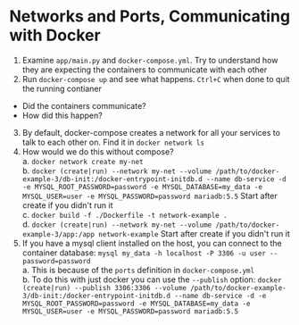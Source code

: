 # Networks and Ports, Communicating with Docker

1. Examine `app/main.py` and `docker-compose.yml`. Try to understand how they are expecting the containers to communicate with each other
1. Run `docker-compose up` and see what happens. `Ctrl+C` when done to quit the running contianer  
  - Did the containers communicate?
  - How did this happen?
3. By default, docker-compose creates a network for all your services to talk to each other on. Find it in `docker network ls`
1. How would we do this without compose?  
  a. `docker network create my-net`  
  b. `docker (create|run) --network my-net --volume /path/to/docker-example-3/db-init:/docker-entrypoint-initdb.d --name db-service -d -e MYSQL_ROOT_PASSWORD=password -e MYSQL_DATABASE=my_data -e MYSQL_USER=user -e MYSQL_PASSWORD=password mariadb:5.5` Start after create if you didn't run it  
  c. `docker build -f ./Dockerfile -t network-example .`  
  d. `docker (create|run) --network my-net --volume /path/to/docker-example-3/app:/app network-example` Start after create if you didn't run it  
1. If you have a mysql client installed on the host, you can connect to the container database: `mysql my_data -h localhost -P 3306 -u user --password=password`  
  a. This is because of the `ports` definition in `docker-compose.yml`  
  b. To do this with just docker you can use the `--publish` option: `docker (create|run) --publish 3306:3306 --volume /path/to/docker-example-3/db-init:/docker-entrypoint-initdb.d --name db-service -d -e MYSQL_ROOT_PASSWORD=password -e MYSQL_DATABASE=my_data -e MYSQL_USER=user -e MYSQL_PASSWORD=password mariadb:5.5`
